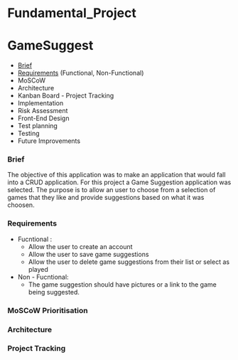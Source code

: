 # Fundamental_Project

# GameSuggest



* [Brief](###Brief)
* [Requirements](###Requirements) (Functional, Non-Functional)
* MoSCoW
* Architecture
* Kanban Board - Project Tracking
* Implementation
* Risk Assessment
* Front-End Design
* Test planning
* Testing
* Future Improvements

### Brief

The objective of this application was to make an application that would fall into a CRUD application. For this project a Game Suggestion application was selected. The purpose is to allow an user to choose from a selection of games that they like and provide suggestions based on what it was choosen. 


### Requirements
* Fucntional :
  * Allow the user to create an account
  * Allow the user to save game suggestions
  * Allow the user to delete game suggestions from their list or select as played
* Non - Fucntional:
  * The game suggestion should have pictures or a link to the game being suggested.
### MoSCoW Prioritisation

### Architecture

### Project Tracking

